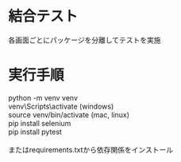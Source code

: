 # 結合テスト
各画面ごとにパッケージを分離してテストを実施

# 実行手順
python -m venv venv<br>
venv\Scripts\activate (windows)<br>
source venv/bin/activate (mac, linux)<br>
pip install selenium<br>
pip install pytest<br>
<br>
またはrequirements.txtから依存関係をインストール